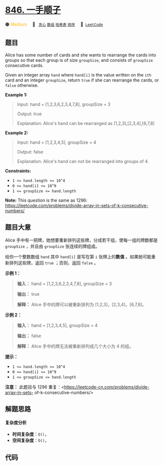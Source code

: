 # [846. 一手顺子](https://leetcode.com/problems/hand-of-straights)

🟠 <font color=#ffb800>Medium</font>&emsp; 🔖&ensp; [`贪心`](/outline/tag/greedy.md) [`数组`](/outline/tag/array.md) [`哈希表`](/outline/tag/hash-table.md) [`排序`](/outline/tag/sorting.md)&emsp; 🔗&ensp;[`LeetCode`](https://leetcode.com/problems/hand-of-straights)

## 题目

Alice has some number of cards and she wants to rearrange the cards into
groups so that each group is of size `groupSize`, and consists of `groupSize`
consecutive cards.

Given an integer array `hand` where `hand[i]` is the value written on the
`ith` card and an integer `groupSize`, return `true` if she can rearrange the
cards, or `false` otherwise.



**Example 1:**

> Input: hand = [1,2,3,6,2,3,4,7,8], groupSize = 3
> 
> Output: true
> 
> Explanation: Alice's hand can be rearranged as [1,2,3],[2,3,4],[6,7,8]

**Example 2:**

> Input: hand = [1,2,3,4,5], groupSize = 4
> 
> Output: false
> 
> Explanation: Alice's hand can not be rearranged into groups of 4.
> 
> 

**Constraints:**

  * `1 <= hand.length <= 10^4`
  * `0 <= hand[i] <= 10^9`
  * `1 <= groupSize <= hand.length`



**Note:** This question is the same as 1296:
<https://leetcode.com/problems/divide-array-in-sets-of-k-consecutive-numbers/>


## 题目大意

Alice 手中有一把牌，她想要重新排列这些牌，分成若干组，使每一组的牌数都是 `groupSize` ，并且由 `groupSize` 张连续的牌组成。

给你一个整数数组 `hand` 其中 `hand[i]` 是写在第 `i` 张牌上的**数值** 。如果她可能重新排列这些牌，返回 `true`
；否则，返回 `false` 。



**示例 1：**

> 
> 
> 
> 
> 
> **输入：** hand = [1,2,3,6,2,3,4,7,8], groupSize = 3
> 
> **输出：** true
> 
> **解释：** Alice 手中的牌可以被重新排列为 [1,2,3]，[2,3,4]，[6,7,8]。

**示例 2：**

> 
> 
> 
> 
> 
> **输入：** hand = [1,2,3,4,5], groupSize = 4
> 
> **输出：** false
> 
> **解释：** Alice 手中的牌无法被重新排列成几个大小为 4 的组。



**提示：**

  * `1 <= hand.length <= 10^4`
  * `0 <= hand[i] <= 10^9`
  * `1 <= groupSize <= hand.length`



**注意：** 此题目与 1296 重复：<https://leetcode-cn.com/problems/divide-array-in-sets-
of-k-consecutive-numbers/>


## 解题思路

#### 复杂度分析

- **时间复杂度**：`O()`，
- **空间复杂度**：`O()`，

## 代码

```javascript

```